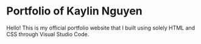 # Portfolio of Kaylin Nguyen
Hello! This is my official portfolio website that I built using solely HTML and CSS through Visual Studio Code.
